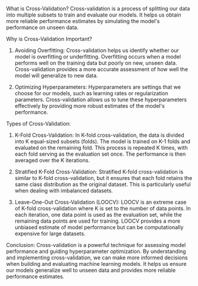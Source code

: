What is Cross-Validation? Cross-validation is a process of splitting our data into multiple subsets to train and evaluate our models. It helps us obtain more reliable performance estimates by simulating the model's performance on unseen data.

Why is Cross-Validation Important?

1. Avoiding Overfitting: Cross-validation helps us identify whether our model is overfitting or underfitting. Overfitting occurs when a model performs well on the training data but poorly on new, unseen data. Cross-validation provides a more accurate assessment of how well the model will generalize to new data.
    
2. Optimizing Hyperparameters: Hyperparameters are settings that we choose for our models, such as learning rates or regularization parameters. Cross-validation allows us to tune these hyperparameters effectively by providing more robust estimates of the model's performance.
    

Types of Cross-Validation:

1. K-Fold Cross-Validation: In K-fold cross-validation, the data is divided into K equal-sized subsets (folds). The model is trained on K-1 folds and evaluated on the remaining fold. This process is repeated K times, with each fold serving as the evaluation set once. The performance is then averaged over the K iterations.
    
2. Stratified K-Fold Cross-Validation: Stratified K-fold cross-validation is similar to K-fold cross-validation, but it ensures that each fold retains the same class distribution as the original dataset. This is particularly useful when dealing with imbalanced datasets.
    
3. Leave-One-Out Cross-Validation (LOOCV): LOOCV is an extreme case of K-fold cross-validation where K is set to the number of data points. In each iteration, one data point is used as the evaluation set, while the remaining data points are used for training. LOOCV provides a more unbiased estimate of model performance but can be computationally expensive for large datasets.
    

Conclusion: Cross-validation is a powerful technique for assessing model performance and guiding hyperparameter optimization. By understanding and implementing cross-validation, we can make more informed decisions when building and evaluating machine learning models. It helps us ensure our models generalize well to unseen data and provides more reliable performance estimates.